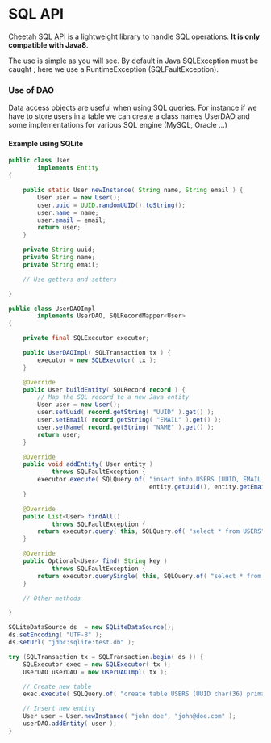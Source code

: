 # SQL API
Cheetah SQL API is a lightweight library to handle SQL operations. **It is only compatible with Java8**.

The use is simple as you will see. By default in Java SQLException must be caught ; here we use a RuntimeException (SQLFaultException).

### Use of DAO
Data access objects are useful when using SQL queries. For instance if we have to store users in a table we can create a class names UserDAO and some implementations for various SQL engine (MySQL, Oracle ...)

#### Example using SQLite
```java
public class User
        implements Entity
{

    public static User newInstance( String name, String email ) {
        User user = new User();
        user.uuid = UUID.randomUUID().toString();
        user.name = name;
        user.email = email;
        return user;
    }

    private String uuid;
    private String name;
    private String email;

    // Use getters and setters

}
```

```java
public class UserDAOImpl
        implements UserDAO, SQLRecordMapper<User>
{

    private final SQLExecutor executor;

    public UserDAOImpl( SQLTransaction tx ) {
        executor = new SQLExecutor( tx );
    }

    @Override
    public User buildEntity( SQLRecord record ) {
        // Map the SQL record to a new Java entity
        User user = new User();
        user.setUuid( record.getString( "UUID" ).get() );
        user.setEmail( record.getString( "EMAIL" ).get() );
        user.setName( record.getString( "NAME" ).get() );
        return user;
    }

    @Override
    public void addEntity( User entity )
            throws SQLFaultException {
        executor.execute( SQLQuery.of( "insert into USERS (UUID, EMAIL, NAME) values (?,?,?)",
                                       entity.getUuid(), entity.getEmail(), entity.getName() ) );
    }

    @Override
    public List<User> findAll()
            throws SQLFaultException {
        return executor.query( this, SQLQuery.of( "select * from USERS" ) );
    }

    @Override
    public Optional<User> find( String key )
            throws SQLFaultException {
        return executor.querySingle( this, SQLQuery.of( "select * from USERS where UUID=?", key ) );
    }

    // Other methods

}
```

```java
SQLiteDataSource ds  = new SQLiteDataSource();
ds.setEncoding( "UTF-8" );
ds.setUrl( "jdbc:sqlite:test.db" );

try (SQLTransaction tx = SQLTransaction.begin( ds )) {
    SQLExecutor exec = new SQLExecutor( tx );
    UserDAO userDAO = new UserDAOImpl( tx );

    // Create new table
    exec.execute( SQLQuery.of( "create table USERS (UUID char(36) primary key, NAME varchar(128) not null, EMAIL varchar(128) not null)" ) );

    // Insert new entity
    User user = User.newInstance( "john doe", "john@doe.com" );
    userDAO.addEntity( user );
}
```
